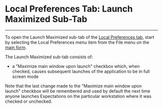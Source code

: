 # Local Preferences Tab:     Launch Maximized Sub-Tab 
-----

To open the Launch Maximized sub-tab of the 
[Local Preferences tab](<locpref.md>), start by selecting the Local Preferences menu item from the File menu on the
[main 
form](<7jjr.md>).

The Launch Maximized sub-tab consists of:

- a "Maximize main window upon launch" checkbox which, when checked, causes subsequent launches of the application to be in full screen mode

Note that the last change made to the "Maximize main window upon launch" checkbox will be remembered and used by default the next time anyone launches Expectations on the particular workstation where it was checked or unchecked.